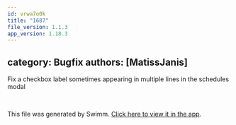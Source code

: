 ```yaml
---
id: vrwa7o0k
title: "1687"
file_version: 1.1.3
app_version: 1.18.3
---
```


## category: Bugfix authors: \[MatissJanis\]

Fix a checkbox label sometimes appearing in multiple lines in the schedules modal

<br/>

This file was generated by Swimm. [Click here to view it in the app](https://app.swimm.io/repos/Z2l0aHViJTNBJTNBYWN0dWFsJTNBJTNBc2FuanBhcmVlaw==/docs/vrwa7o0k).
